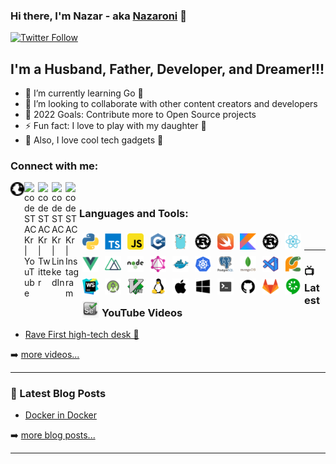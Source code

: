 ### Hi there, I'm Nazar - aka [Nazaroni][website] 👋

[![Twitter Follow](https://img.shields.io/twitter/follow/nazaroni?color=1DA1F2&logo=twitter&style=for-the-badge)]()

## I'm a Husband, Father, Developer, and Dreamer!!!

- 🌱 I’m currently learning Go :ghost:
- 👯 I’m looking to collaborate with other content creators and developers
- 🥅 2022 Goals: Contribute more to Open Source projects
- ⚡ Fun fact: I love to play with my daughter :girl: 
- :electric_plug: Also, I love cool tech gadgets :movie_camera:  

### Connect with me:

[<img align="left" alt="codeSTACKr.com" width="22px" src="https://raw.githubusercontent.com/iconic/open-iconic/master/svg/globe.svg"/>][website]
[<img align="left" alt="codeSTACKr | YouTube" width="22px" src="https://cdn.jsdelivr.net/npm/simple-icons@v3/icons/youtube.svg"/>][youtube]
[<img align="left" alt="codeSTACKr | Twitter" width="22px" src="https://cdn.jsdelivr.net/npm/simple-icons@v3/icons/twitter.svg"/>][twitter]
[<img align="left" alt="codeSTACKr | LinkedIn" width="22px" src="https://cdn.jsdelivr.net/npm/simple-icons@v3/icons/linkedin.svg"/>][linkedin]
[<img align="left" alt="codeSTACKr | Instagram" width="22px" src="https://cdn.jsdelivr.net/npm/simple-icons@v3/icons/instagram.svg"/>][instagram]

<br />

### Languages and Tools:

<img align="left" alt="Python" width="26px" style="margin: 5px" src="assets/python.webp" />
<img align="left" alt="TypeScript" width="26px" style="margin: 5px" src="assets/typescript.webp" />
<img align="left" alt="JavaScript" width="26px" style="margin: 5px" src="assets/javascript.webp" />
<img align="left" alt="C++" width="26px" style="margin: 5px" src="assets/cpp.webp" />
<img align="left" alt="Go" width="26px" style="margin: 5px" src="assets/go.webp" />
<img align="left" alt="Rust" width="26px" style="margin: 5px" src="assets/rust.webp" />
<img align="left" alt="Swift" width="26px" style="margin: 5px" src="assets/swift.png" />
<img align="left" alt="Kotlin" width="26px" style="margin: 5px" src="assets/kotlin.png" />
<img align="left" alt="Rust" width="26px" style="margin: 5px" src="assets/rust.webp" />
<img align="left" alt="React" width="26px" style="margin: 5px" src="assets/react.webp" />
<img align="left" alt="Vue" width="26px" style="margin: 5px" src="assets/vuejs.webp" />
<img align="left" alt="Nuxt" width="26px" style="margin: 5px" src="assets/nuxt-dot-js.png" />
<img align="left" alt="NodeJS" width="26px" style="margin: 5px" src="assets/nodejs.webp" />
<img align="left" alt="GraphQL" width="26px" style="margin: 5px" src="assets/graphql.png" />
<img align="left" alt="Docker" width="26px" style="margin: 5px" src="assets/docker.webp" />
<img align="left" alt="k8s" width="26px" style="margin: 5px" src="assets/kubernets.png" />
<img align="left" alt="PostgreSQL" width="26px" style="margin: 5px" src="assets/postgresql.webp" />
<img align="left" alt="MongoDB" width="26px" style="margin: 5px" src="assets/mongodb.webp" />
<img align="left" alt="Visual Studio Code" width="26px" style="margin: 5px" src="assets/vs_code_dark.png" />
<img align="left" alt="PyCharm" width="26px" style="margin: 5px" src="assets/pycharm.webp" />
<img align="left" alt="WebStorm" width="26px" style="margin: 5px" src="assets/webstorm.png" />
<img align="left" alt="Android Studio" width="26px" style="margin: 5px" src="assets/android-studio.png" />
<img align="left" alt="Vim" width="26px" style="margin: 5px" src="assets/vim.png" />
<img align="left" alt="Linux" width="26px" style="margin: 5px" src="assets/linux.webp" />
<img align="left" alt="MacOS" width="26px" style="margin: 5px" src="assets/apple.webp" />
<img align="left" alt="Windows" width="26px" style="margin: 5px" src="assets/windows.webp" />
<img align="left" alt="Terminal" width="26px" style="margin: 5px" src="assets/terminal.webp" />
<img align="left" alt="GitHub" width="26px" style="margin: 5px" src="assets/github.webp" />
<img align="left" alt="GitLab" width="26px" style="margin: 5px" src="assets/gitlab.webp" />
<img align="left" alt="Cucumber" width="26px" style="margin: 5px" src="assets/cucumber.png" />
<img align="left" alt="Selenium" width="26px" style="margin: 5px" src="assets/Selenium-Logo.png" />


<br />

---

### 📺 Latest YouTube Videos

<!-- YOUTUBE:START -->
- [Rave First high-tech desk 🤯](https://youtu.be/hD-lNMkbV3M)
<!-- YOUTUBE:END -->

➡️ [more videos...](https://youtube.com/nazarmalyy)

---

### 📕 Latest Blog Posts

<!-- BLOG-POST-LIST:START -->
- [Docker in Docker](https://https://dev.to/nazaroni)

<!-- BLOG-POST-LIST:END -->

➡️ [more blog posts...](https://https://dev.to/nazaroni)

---


[website]: https://github.com/Nazaroni
[twitter]: https://twitter.com/Nazaroni
[youtube]: https://www.youtube.com/NazarMalyy
[instagram]: https://instagram.com/nazaroni
[linkedin]: https://linkedin.com/in/nazarmalyy